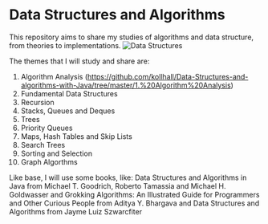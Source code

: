 # **Data Structures and Algorithms**

This repository aims to share my studies of algorithms and data structure, from theories to implementations.
![Data Structures](https://res.cloudinary.com/practicaldev/image/fetch/s--rjxO02ux--/c_imagga_scale,f_auto,fl_progressive,h_420,q_auto,w_1000/https://dev-to-uploads.s3.amazonaws.com/uploads/articles/w4qxi1gsnhuey77654qj.png)

The themes that I will study and share are: 
1. Algorithm Analysis (https://github.com/kollhall/Data-Structures-and-algorithms-with-Java/tree/master/1.%20Algorithm%20Analysis)
2. Fundamental Data Structures 
3. Recursion
4. Stacks, Queues and Deques
5. Trees
6. Priority Queues
7. Maps, Hash Tables and Skip Lists
8. Search Trees 
9. Sorting and Selection
10. Graph Algorthms

Like base, I will use some books, like: Data Structures and Algorithms in Java from Michael T. Goodrich, Roberto Tamassia and Michael H. Goldwasser and Grokking Algorithms: An Illustrated Guide for Programmers and Other Curious People from Aditya Y. Bhargava and Data Structures and Algorithms from Jayme Luiz Szwarcfiter

